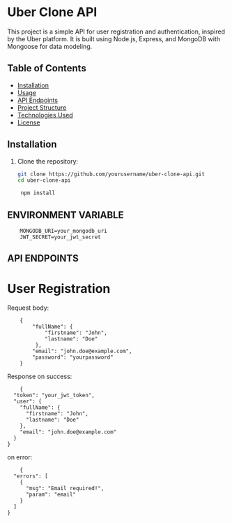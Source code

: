 # Uber Clone API

This project is a simple API for user registration and authentication, inspired by the Uber platform. It is built using Node.js, Express, and MongoDB with Mongoose for data modeling.

## Table of Contents

- [Installation](#installation)
- [Usage](#usage)
- [API Endpoints](#api-endpoints)
- [Project Structure](#project-structure)
- [Technologies Used](#technologies-used)
- [License](#license)

## Installation

1. Clone the repository:
   ```bash
   git clone https://github.com/yourusername/uber-clone-api.git
   cd uber-clone-api

    npm install

## ENVIRONMENT VARIABLE
```
    MONGODB_URI=your_mongodb_uri
    JWT_SECRET=your_jwt_secret
```

## API ENDPOINTS
# User Registration

 Request body:
```
    {
        "fullName": {
            "firstname": "John",
            "lastname": "Doe"
         },
        "email": "john.doe@example.com",
        "password": "yourpassword"
    }
```
Response
on success:
```
    {
  "token": "your_jwt_token",
  "user": {
    "fullName": {
      "firstname": "John",
      "lastname": "Doe"
    },
    "email": "john.doe@example.com"
  }
}
```
on error: 
```
    {
  "errors": [
    {
      "msg": "Email required!",
      "param": "email"
    }
  ]
}
```